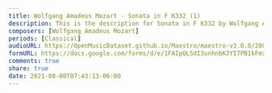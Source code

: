 ```yaml
---
title: Wolfgang Amadeus Mozart - Sonata in F K332 (1)
description: This is the description for Sonata in F K332 by Wolfgang Amadeus Mozart
composers: [Wolfgang Amadeus Mozart]
periods: [Classical]
audioURL: https://OpenMusicDataset.github.io/Maestro/maestro-v3.0.0/2006/MIDI-Unprocessed_06_R1_2006_01-04_ORIG_MID--AUDIO_06_R1_2006_01_Track01_wav.midi
formURL: https://docs.google.com/forms/d/e/1FAIpQLSdI3unhnbKJYI7PB1kFmxcuOUQAlCiTl-WV2R3JzkJf461wDg/viewform
comments: true
share: true
date: 2021-08-08T07:43:13-06:00
---
```

